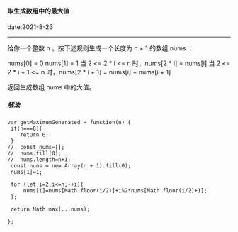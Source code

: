 #### 取生成数组中的最大值
date:2021-8-23 
******
给你一个整数 n 。按下述规则生成一个长度为 n + 1 的数组 nums ：

nums[0] = 0 
nums[1] = 1 
当 2 <= 2 * i <= n 时，nums[2 * i] = nums[i]
当 2 <= 2 * i + 1 <= n 时，nums[2 * i + 1] = nums[i] + nums[i + 1]

返回生成数组 nums 中的大值。

##### 解法 

``` 
var getMaximumGenerated = function(n) {
 if(n===0){
    return 0;
 }
//  const nums=[];
//  nums.fill(0);
//  nums.length=n+1;
 const nums = new Array(n + 1).fill(0);
 nums[1]=1;

 for (let i=2;i<=n;++i){
     nums[i]=nums[Math.floor(i/2)]+i%2*nums[Math.floor(i/2)+1];
 };

 return Math.max(...nums);

};
``` 


